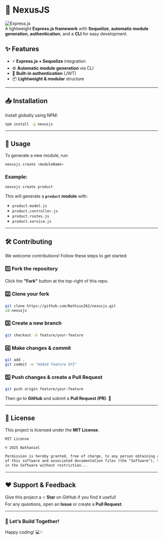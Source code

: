 # 🚀 NexusJS  

![Express.js](https://img.shields.io/badge/Express.js-000000?style=for-the-badge&logo=express&logoColor=white)  
A lightweight **Express.js framework** with **Sequelize**, **automatic module generation**, **authentication**, and a **CLI** for easy development.  

## ✨ Features  
- ⚡ **Express.js + Sequelize** integration  
- ⚙️ **Automatic module generation** via CLI  
- 🔑 **Built-in authentication** (JWT)  
- 📦 **Lightweight & modular** structure  

---

## 📥 Installation  
Install globally using NPM:  
```sh
npm install -g nexusjs
```

---

## 🚀 Usage  
To generate a new module, run:  
```sh
nexusjs create <moduleName>
```

### **Example:**  
```sh
nexusjs create product
```
This will generate a **`product` module** with:  
- `product.model.js`  
- `product.controller.js`  
- `product.routes.js`  
- `product.service.js`  

---

## 🛠️ Contributing  
We welcome contributions! Follow these steps to get started:  

### **1️⃣ Fork the repository**  
Click the **"Fork"** button at the top-right of this repo.  

### **2️⃣ Clone your fork**  
```sh
git clone https://github.com/Nathius262/nexusjs.git
cd nexusjs
```

### **3️⃣ Create a new branch**  
```sh
git checkout -b feature/your-feature
```

### **4️⃣ Make changes & commit**  
```sh
git add .
git commit -m "Added feature XYZ"
```

### **5️⃣ Push changes & create a Pull Request**  
```sh
git push origin feature/your-feature
```
Then go to **GitHub** and submit a **Pull Request (PR)**. 🚀  

---

## 📝 License  
This project is licensed under the **MIT License**.  

```txt
MIT License  

© 2025 Nathaniel  

Permission is hereby granted, free of charge, to any person obtaining a copy
of this software and associated documentation files (the "Software"), to deal
in the Software without restriction...
```

---

## ❤️ Support & Feedback  
Give this project a ⭐ **Star** on GitHub if you find it useful!  
For any questions, open an **Issue** or create a **Pull Request**.  

---

### **🚀 Let’s Build Together!**  
Happy coding! 💻✨  

